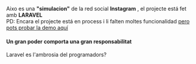 <p>Aixo es una <b>"simulacion"</b> de la red social <b/>Instagram</b> , el projecte está fet amb <b>LARAVEL</b><br> PD: Encara el projecte está en process i li falten moltes funcionalidad <a href="http://gagandeep.alwaysdata.net/">pero pots probar la demo aquí</a></p>
<h4>Un gran poder comporta una gran responsabilitat</h4>
<p>Laravel es l'ambrosia del programadors?</p>
